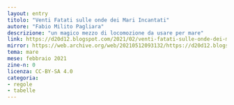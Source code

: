 ```yaml
---
layout: entry
titolo: "Venti Fatati sulle onde dei Mari Incantati"
autore: "Fabio Milito Pagliara"
descrizione: "un magico mezzo di locomozione da usare per mare"
link: https://d20d12.blogspot.com/2021/02/venti-fatati-sulle-onde-dei-mari.html
mirror: https://web.archive.org/web/20210512093132/https://d20d12.blogspot.com/2021/02/venti-fatati-sulle-onde-dei-mari.html
tema: mare
mese: febbraio 2021
zine-n: 0
licenza: CC-BY-SA 4.0
categoria:
- regole
- tabelle
---
```


